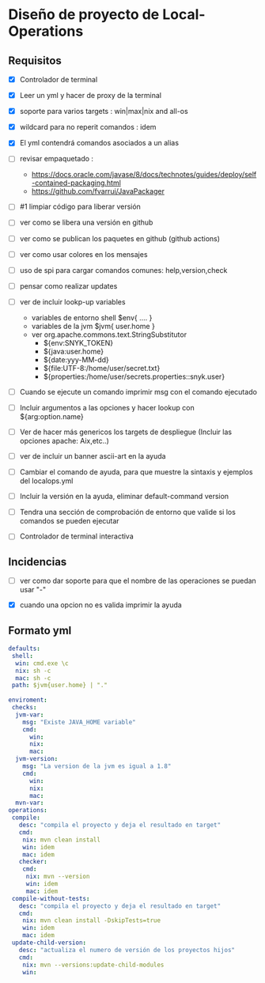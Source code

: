 # Diseño de proyecto de Local-Operations

## Requisitos

- [X] Controlador de terminal
- [X] Leer un yml y hacer de proxy de la terminal
- [X] soporte para varios targets : win|max|nix and all-os
- [X] wildcard para no reperit comandos : idem
- [X] El yml contendrá comandos asociados a un alias
- [ ] revisar empaquetado :
   - https://docs.oracle.com/javase/8/docs/technotes/guides/deploy/self-contained-packaging.html
   - https://github.com/fvarrui/JavaPackager 
- [ ] #1 limpiar código para liberar versión
- [ ] ver como se libera una versión en github
- [ ] ver como se publican los paquetes en github (github actions)
- [ ] ver como usar colores en los mensajes
- [ ] uso de spi para cargar comandos comunes: help,version,check
- [ ] pensar como realizar updates
- [ ] ver de incluir lookp-up variables
	- variables de entorno shell $env{ .... }
	- variables de la jvm $jvm{ user.home }
	- ver org.apache.commons.text.StringSubstitutor
		- ${env:SNYK_TOKEN}
		- ${java:user.home}
		- ${date:yyy-MM-dd}
		- ${file:UTF-8:/home/user/secret.txt}
		- ${properties:/home/user/secrets.properties::snyk.user}
- [ ] Cuando se ejecute un comando imprimir msg con el comando ejecutado
- [ ] Incluir argumentos a las opciones y hacer lookup con ${arg:option.name}
- [ ] Ver de hacer más genericos los targets de despliegue (Incluir las opciones apache: Aix,etc..)
- [ ] ver de incluir un banner ascii-art en la ayuda
- [ ] Cambiar el comando de ayuda, para que muestre la sintaxis y ejemplos del localops.yml
- [ ] Incluir la versión en la ayuda, eliminar default-command version
- [ ] Tendra una sección de comprobación de entorno que valide si los comandos se pueden ejecutar
- [ ] Controlador de terminal interactiva


## Incidencias

- [ ] ver como dar soporte para que el nombre de las operaciones se puedan usar "-"
- [X] cuando una opcion no es valida imprimir la ayuda


## Formato yml
``` yml
defaults:
 shell:
  win: cmd.exe \c
  nix: sh -c
  mac: sh -c
 path: $jvm{user.home} | "."
 
enviroment:
 checks:
  jvm-var:
    msg: "Existe JAVA_HOME variable"
    cmd:
      win:
      nix:
      mac:
  jvm-version:
    msg: "La version de la jvm es igual a 1.8"
    cmd:
      win:
      nix:
      mac:
  mvn-var:
operations:
 compile:
   desc: "compila el proyecto y deja el resultado en target"
   cmd:
    nix: mvn clean install
    win: idem
    mac: idem
   checker:
    cmd:
     nix: mvn --version 
     win: idem
     mac: idem           
 compile-without-tests:
   desc: "compila el proyecto y deja el resultado en target"
   cmd:
    nix: mvn clean install -DskipTests=true
    win: idem
    mac: idem
 update-child-version:
   desc: "actualiza el numero de versión de los proyectos hijos"
   cmd:
    nix: mvn --versions:update-child-modules
    win:
``` 
